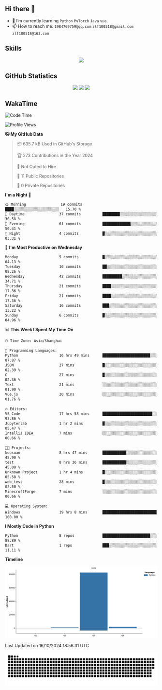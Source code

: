 ## Hi there 👋

- 🌱 I’m currently learning `Python` `PyTorch` `Java` `vue`
- 📫 How to reach me: `1984769759@qq.com` `zlf100518@gmail.com` `zlf100518@163.com`

## Skills
<div align="center"> <img src="https://skillicons.dev/icons?i=python,linux,git,github,html,css,js" /> </div>

## GitHub Statistics

<div align="center">
  <img src="https://github-readme-stats.vercel.app/api?username=CloudSwordSage&show_icons=true&theme=tokyonight" />
  <img src="https://github-readme-stats.vercel.app/api/top-langs/?username=CloudSwordSage&show_icons=true&theme=tokyonight" />
  <img src="https://github-readme-activity-graph.vercel.app/graph?username=CloudSwordSage&theme=xcode" />
</div>

## WakaTime

<!--START_SECTION:waka-->
![Code Time](http://img.shields.io/badge/Code%20Time-164%20hrs%2053%20mins-blue)

![Profile Views](http://img.shields.io/badge/Profile%20Views-1-blue)

**🐱 My GitHub Data** 

> 📦 635.7 kB Used in GitHub's Storage 
 > 
> 🏆 273 Contributions in the Year 2024
 > 
> 🚫 Not Opted to Hire
 > 
> 📜 11 Public Repositories 
 > 
> 🔑 0 Private Repositories 
 > 
**I'm a Night 🦉** 

```text
🌞 Morning                19 commits          ████░░░░░░░░░░░░░░░░░░░░░   15.70 % 
🌆 Daytime                37 commits          ████████░░░░░░░░░░░░░░░░░   30.58 % 
🌃 Evening                61 commits          █████████████░░░░░░░░░░░░   50.41 % 
🌙 Night                  4 commits           █░░░░░░░░░░░░░░░░░░░░░░░░   03.31 % 
```
📅 **I'm Most Productive on Wednesday** 

```text
Monday                   5 commits           █░░░░░░░░░░░░░░░░░░░░░░░░   04.13 % 
Tuesday                  10 commits          ██░░░░░░░░░░░░░░░░░░░░░░░   08.26 % 
Wednesday                42 commits          █████████░░░░░░░░░░░░░░░░   34.71 % 
Thursday                 21 commits          ████░░░░░░░░░░░░░░░░░░░░░   17.36 % 
Friday                   21 commits          ████░░░░░░░░░░░░░░░░░░░░░   17.36 % 
Saturday                 16 commits          ███░░░░░░░░░░░░░░░░░░░░░░   13.22 % 
Sunday                   6 commits           █░░░░░░░░░░░░░░░░░░░░░░░░   04.96 % 
```


📊 **This Week I Spent My Time On** 

```text
🕑︎ Time Zone: Asia/Shanghai

💬 Programming Languages: 
Python                   16 hrs 49 mins      ██████████████████████░░░   87.87 % 
JSON                     27 mins             █░░░░░░░░░░░░░░░░░░░░░░░░   02.39 % 
C                        27 mins             █░░░░░░░░░░░░░░░░░░░░░░░░   02.36 % 
Text                     21 mins             ░░░░░░░░░░░░░░░░░░░░░░░░░   01.90 % 
Vue.js                   20 mins             ░░░░░░░░░░░░░░░░░░░░░░░░░   01.76 % 

🔥 Editors: 
VS Code                  17 hrs 58 mins      ███████████████████████░░   93.86 % 
Jupyterlab               1 hr 2 mins         █░░░░░░░░░░░░░░░░░░░░░░░░   05.47 % 
IntelliJ IDEA            7 mins              ░░░░░░░░░░░░░░░░░░░░░░░░░   00.66 % 

🐱‍💻 Projects: 
kousuan                  8 hrs 47 mins       ███████████░░░░░░░░░░░░░░   45.90 % 
test                     8 hrs 36 mins       ███████████░░░░░░░░░░░░░░   45.00 % 
Unknown Project          1 hr 4 mins         █░░░░░░░░░░░░░░░░░░░░░░░░   05.58 % 
web_test                 28 mins             █░░░░░░░░░░░░░░░░░░░░░░░░   02.50 % 
MinecroftForge           7 mins              ░░░░░░░░░░░░░░░░░░░░░░░░░   00.66 % 

💻 Operating System: 
Windows                  19 hrs 8 mins       █████████████████████████   100.00 % 
```

**I Mostly Code in Python** 

```text
Python                   8 repos             ██████████████████████░░░   88.89 % 
Dart                     1 repo              ███░░░░░░░░░░░░░░░░░░░░░░   11.11 % 
```



**Timeline**

![Lines of Code chart](https://raw.githubusercontent.com/CloudSwordSage/CloudSwordSage/main/assets/bar_graph.png)


 Last Updated on 16/10/2024 18:56:31 UTC
<!--END_SECTION:waka-->

<div align="center"><img src="./assets/github-snake-dark.svg" /></div>
